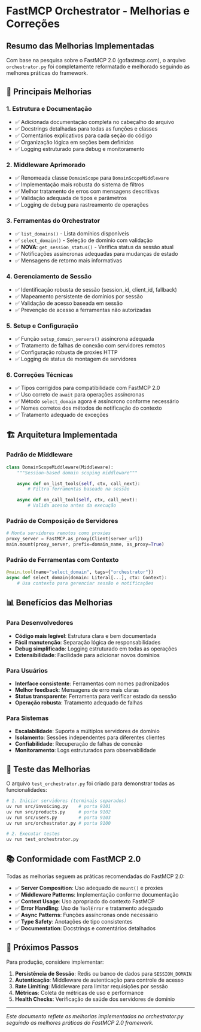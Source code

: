 # FastMCP Orchestrator - Melhorias e Correções

## Resumo das Melhorias Implementadas

Com base na pesquisa sobre o FastMCP 2.0 (gofastmcp.com), o arquivo `orchestrator.py` foi completamente reformatado e melhorado seguindo as melhores práticas do framework.

## 🔧 Principais Melhorias

### 1. **Estrutura e Documentação**

-   ✅ Adicionada documentação completa no cabeçalho do arquivo
-   ✅ Docstrings detalhadas para todas as funções e classes
-   ✅ Comentários explicativos para cada seção do código
-   ✅ Organização lógica em seções bem definidas
-   ✅ Logging estruturado para debug e monitoramento

### 2. **Middleware Aprimorado**

-   ✅ Renomeada classe `DomainScope` para `DomainScopeMiddleware`
-   ✅ Implementação mais robusta do sistema de filtros
-   ✅ Melhor tratamento de erros com mensagens descritivas
-   ✅ Validação adequada de tipos e parâmetros
-   ✅ Logging de debug para rastreamento de operações

### 3. **Ferramentas do Orchestrator**

-   ✅ `list_domains()` - Lista domínios disponíveis
-   ✅ `select_domain()` - Seleção de domínio com validação
-   ✅ **NOVA**: `get_session_status()` - Verifica status da sessão atual
-   ✅ Notificações assíncronas adequadas para mudanças de estado
-   ✅ Mensagens de retorno mais informativas

### 4. **Gerenciamento de Sessão**

-   ✅ Identificação robusta de sessão (session_id, client_id, fallback)
-   ✅ Mapeamento persistente de domínios por sessão
-   ✅ Validação de acesso baseada em sessão
-   ✅ Prevenção de acesso a ferramentas não autorizadas

### 5. **Setup e Configuração**

-   ✅ Função `setup_domain_servers()` assíncrona adequada
-   ✅ Tratamento de falhas de conexão com servidores remotos
-   ✅ Configuração robusta de proxies HTTP
-   ✅ Logging de status de montagem de servidores

### 6. **Correções Técnicas**

-   ✅ Tipos corrigidos para compatibilidade com FastMCP 2.0
-   ✅ Uso correto de `await` para operações assíncronas
-   ✅ Método `select_domain` agora é assíncrono conforme necessário
-   ✅ Nomes corretos dos métodos de notificação do contexto
-   ✅ Tratamento adequado de exceções

## 🏗️ Arquitetura Implementada

### Padrão de Middleware

```python
class DomainScopeMiddleware(Middleware):
    """Session-based domain scoping middleware"""

    async def on_list_tools(self, ctx, call_next):
        # Filtra ferramentas baseado na sessão

    async def on_call_tool(self, ctx, call_next):
        # Valida acesso antes da execução
```

### Padrão de Composição de Servidores

```python
# Monta servidores remotos como proxies
proxy_server = FastMCP.as_proxy(Client(server_url))
main.mount(proxy_server, prefix=domain_name, as_proxy=True)
```

### Padrão de Ferramentas com Contexto

```python
@main.tool(name="select_domain", tags={"orchestrator"})
async def select_domain(domain: Literal[...], ctx: Context):
    # Usa contexto para gerenciar sessão e notificações
```

## 📊 Benefícios das Melhorias

### Para Desenvolvedores

-   **Código mais legível**: Estrutura clara e bem documentada
-   **Fácil manutenção**: Separação lógica de responsabilidades
-   **Debug simplificado**: Logging estruturado em todas as operações
-   **Extensibilidade**: Facilidade para adicionar novos domínios

### Para Usuários

-   **Interface consistente**: Ferramentas com nomes padronizados
-   **Melhor feedback**: Mensagens de erro mais claras
-   **Status transparente**: Ferramenta para verificar estado da sessão
-   **Operação robusta**: Tratamento adequado de falhas

### Para Sistemas

-   **Escalabilidade**: Suporte a múltiplos servidores de domínio
-   **Isolamento**: Sessões independentes para diferentes clientes
-   **Confiabilidade**: Recuperação de falhas de conexão
-   **Monitoramento**: Logs estruturados para observabilidade

## 🧪 Teste das Melhorias

O arquivo `test_orchestrator.py` foi criado para demonstrar todas as funcionalidades:

```bash
# 1. Iniciar servidores (terminais separados)
uv run src/invoicing.py    # porta 9101
uv run src/products.py     # porta 9102
uv run src/users.py        # porta 9103
uv run src/orchestrator.py # porta 9100

# 2. Executar testes
uv run test_orchestrator.py
```

## 📚 Conformidade com FastMCP 2.0

Todas as melhorias seguem as práticas recomendadas do FastMCP 2.0:

-   ✅ **Server Composition**: Uso adequado de `mount()` e proxies
-   ✅ **Middleware Patterns**: Implementação conforme documentação
-   ✅ **Context Usage**: Uso apropriado do contexto FastMCP
-   ✅ **Error Handling**: Uso de `ToolError` e tratamento adequado
-   ✅ **Async Patterns**: Funções assíncronas onde necessário
-   ✅ **Type Safety**: Anotações de tipo consistentes
-   ✅ **Documentation**: Docstrings e comentários detalhados

## 🎯 Próximos Passos

Para produção, considere implementar:

1. **Persistência de Sessão**: Redis ou banco de dados para `SESSION_DOMAIN`
2. **Autenticação**: Middleware de autenticação para controle de acesso
3. **Rate Limiting**: Middleware para limitar requisições por sessão
4. **Métricas**: Coleta de métricas de uso e performance
5. **Health Checks**: Verificação de saúde dos servidores de domínio

---

_Este documento reflete as melhorias implementadas no orchestrator.py seguindo as melhores práticas do FastMCP 2.0 framework._
